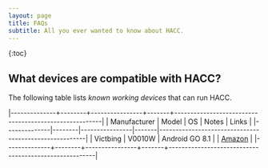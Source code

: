 ```yaml
---
layout: page
title: FAQs
subtitle: All you ever wanted to know about HACC.
---
```


{:toc}

## What devices are compatible with HACC?

The following table lists *known working devices* that can run HACC.

|--------------+--------+----------------+-------+-------------------------------------------------------|
| Manufacturer | Model  | OS             | Notes | Links                                                 |
|--------------|--------|----------------|-------|-------------------------------------------------------|
| Victbing     | V0010W | Android GO 8.1 |       | [Amazon](https://www.amazon.com/dp/B07S68Q35H/)       |
|--------------+--------+----------------+-------+-------------------------------------------------------|

